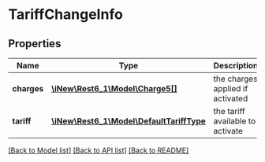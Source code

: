 # TariffChangeInfo

## Properties
Name | Type | Description | Notes
------------ | ------------- | ------------- | -------------
**charges** | [**\iNew\Rest6_1\Model\Charge5[]**](Charge5.md) | the charges applied if activated | [optional] 
**tariff** | [**\iNew\Rest6_1\Model\DefaultTariffType**](DefaultTariffType.md) | the tariff available to activate | [optional] 

[[Back to Model list]](../README.md#documentation-for-models) [[Back to API list]](../README.md#documentation-for-api-endpoints) [[Back to README]](../README.md)


